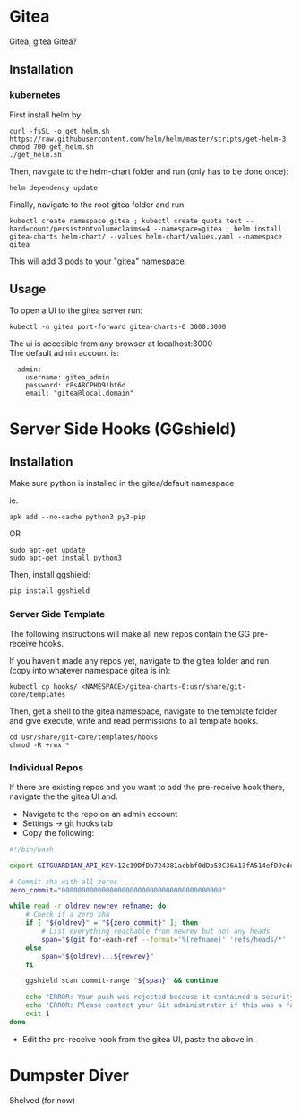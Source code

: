 # Gitea

Gitea, gitea Gitea?

## Installation

### kubernetes
First install helm by:

```
curl -fsSL -o get_helm.sh https://raw.githubusercontent.com/helm/helm/master/scripts/get-helm-3
chmod 700 get_helm.sh
./get_helm.sh
```
Then, navigate to the helm-chart folder and run (only has to be done once):
```
helm dependency update 
```
Finally, navigate to the root gitea folder and run:
```
kubectl create namespace gitea ; kubectl create quota test --hard=count/persistentvolumeclaims=4 --namespace=gitea ; helm install gitea-charts helm-chart/ --values helm-chart/values.yaml --namespace gitea
```
This will add 3 pods to your "gitea" namespace.

## Usage
To open a UI to the gitea server run:
```
kubectl -n gitea port-forward gitea-charts-0 3000:3000
```
The ui is accesible from any browser at localhost:3000  
The default admin account is:
```
  admin:
    username: gitea_admin
    password: r8sA8CPHD9!bt6d
    email: "gitea@local.domain"

```

# Server Side Hooks (GGshield)

## Installation

Make sure python is installed in the gitea/default namespace

ie.
```
apk add --no-cache python3 py3-pip
```
OR
```
sudo apt-get update
sudo apt-get install python3
```

Then, install ggshield:

```python
pip install ggshield
```

### Server Side Template

The following instructions will make all new repos contain the GG pre-receive hooks.

If you haven't made any repos yet, navigate to the gitea folder and run (copy into
whatever namespace gitea is in): 
```
kubectl cp hooks/ <NAMESPACE>/gitea-charts-0:usr/share/git-core/templates
```
Then, get a shell to the gitea namespace, navigate to the template folder and 
give execute, write and read permissions to all template hooks.
```
cd usr/share/git-core/templates/hooks
chmod -R +rwx *
```

### Individual Repos

If there are existing repos and you want to add the pre-receive hook there,
navigate the the gitea UI and:

- Navigate to the repo on an admin account
- Settings -> git hooks tab
- Copy the following:

```bash
#!/bin/bash

export GITGUARDIAN_API_KEY=12c19DfDb724381acbbf0dDb58C36A13fA514efD9cddFff9FC9Ff2201BDE0dAd6f5CA57

# Commit sha with all zeros
zero_commit="0000000000000000000000000000000000000000"

while read -r oldrev newrev refname; do
    # Check if a zero sha
    if [ "${oldrev}" = "${zero_commit}" ]; then
        # List everything reachable from newrev but not any heads
        span="$(git for-each-ref --format='%(refname)' 'refs/heads/*' | sed 's/^/\^/') ${newrev}"
    else
        span="${oldrev}...${newrev}"
    fi

    ggshield scan commit-range "${span}" && continue

    echo "ERROR: Your push was rejected because it contained a security incident"
    echo "ERROR: Please contact your Git administrator if this was a false positive."
    exit 1
done
```

- Edit the pre-receive hook from the gitea UI, paste the above in.

# Dumpster Diver

Shelved (for now)
